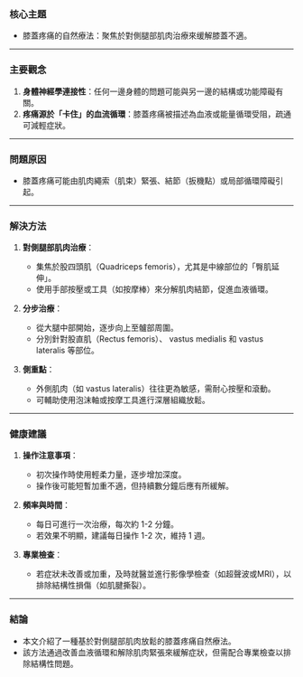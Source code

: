 ### 核心主題  
- 膝蓋疼痛的自然療法：聚焦於對側腿部肌肉治療來缓解膝蓋不適。

---

### 主要觀念  
1. **身體神經學連接性**：任何一邊身體的問題可能與另一邊的結構或功能障礙有關。  
2. **疼痛源於「卡住」的血流循環**：膝蓋疼痛被描述為血液或能量循環受阻，疏通可減輕症狀。  

---

### 問題原因  
- 膝蓋疼痛可能由肌肉繩索（肌束）緊張、結節（扳機點）或局部循環障礙引起。

---

### 解決方法  
1. **對側腿部肌肉治療**：  
   - 集焦於股四頭肌（Quadriceps femoris），尤其是中線部位的「臀肌延伸」。  
   - 使用手部按壓或工具（如按摩棒）來分解肌肉結節，促進血液循環。  

2. **分步治療**：  
   - 從大腿中部開始，逐步向上至髗部周圍。  
   - 分別針對股直肌（Rectus femoris）、 vastus medialis 和 vastus lateralis 等部位。  

3. **側重點**：  
   - 外側肌肉（如 vastus lateralis）往往更為敏感，需耐心按壓和滾動。  
   - 可輔助使用泡沫軸或按摩工具進行深層組織放鬆。  

---

### 健康建議  
1. **操作注意事項**：  
   - 初次操作時使用輕柔力量，逐步增加深度。  
   - 操作後可能短暫加重不適，但持續數分鐘后應有所緩解。  

2. **頻率與時間**：  
   - 每日可進行一次治療，每次約 1-2 分鐘。  
   - 若效果不明顯，建議每日操作 1-2 次，維持 1 週。  

3. **專業檢查**：  
   - 若症狀未改善或加重，及時就醫並進行影像學檢查（如超聲波或MRI），以排除結構性損傷（如肌腱撕裂）。  

---

### 結論  
- 本文介紹了一種基於對側腿部肌肉放鬆的膝蓋疼痛自然療法。  
- 該方法通過改善血液循環和解除肌肉緊張來緩解症狀，但需配合專業檢查以排除結構性問題。
